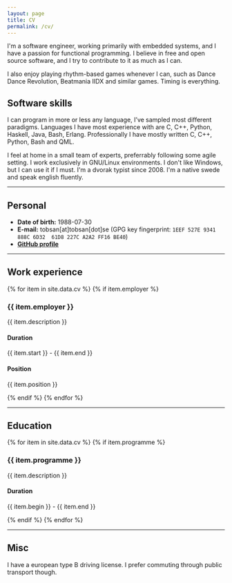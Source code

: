 ```yaml
---
layout: page
title: CV
permalink: /cv/
---
```


I'm a software engineer, working primarily with embedded systems, and I have a
passion for functional programming. I believe in free and open source software,
and I try to contribute to it as much as I can.

I also enjoy playing rhythm-based games whenever I can, such as Dance Dance
Revolution, Beatmania IIDX and similar games. Timing is everything.

## Software skills

I can program in more or less any language, I’ve sampled most different
paradigms. Languages I have most experience with are C, C++, Python, Haskell, Java,
Bash, Erlang. Professionally I have mostly written C, C++, Python, Bash and QML.

I feel at home in a small team of experts, preferrably following some agile
setting. I work exclusively in GNU/Linux environments. I don't like Windows, but
I can use it if I must. I'm a dvorak typist since 2008. I'm a native swede and
speak english fluently.

----------------

## Personal

* **Date of birth:** 1988-07-30
* **E-mail:** tobsan[at]tobsan[dot]se (GPG key fingerprint: `1EEF 527E 9341 888C 6D32  61D8 227C A2A2 FF16 BE40`)
* **[GitHub profile](https://github.com/tobsan)**

----------------

## Work experience
{% for item in site.data.cv %}
{% if item.employer %}
### {{ item.employer }}
{{ item.description }}

#### Duration
{{ item.start }} - {{ item.end }}

#### Position
{{ item.position }}

{% endif %}
{% endfor %}

----------------

## Education
{% for item in site.data.cv %}
{% if item.programme %}
### {{ item.programme }}
{{ item.description }}

#### Duration
{{ item.begin }} - {{ item.end }}

{% endif %}
{% endfor %}

----------------

## Misc
I have a european type B driving license. I prefer commuting through public transport though.

